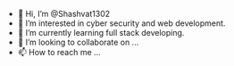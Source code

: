 - 👋 Hi, I’m @Shashvat1302
- 👀 I’m interested in cyber security and web development.
- 🌱 I’m currently learning full stack developing. 
- 💞️ I’m looking to collaborate on ...
- 📫 How to reach me ...

<!---
Shashvat1302/Shashvat1302 is a ✨ special ✨ repository because its `README.md` (this file) appears on your GitHub profile.
You can click the Preview link to take a look at your changes.
--->
